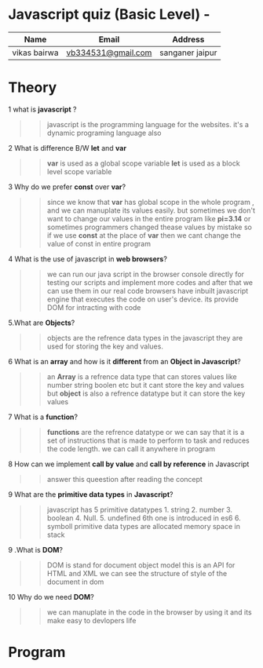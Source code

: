 # Javascript quiz  (Basic Level) -

| Name | Email | Address |
|------|-------|---------|
|vikas bairwa| vb334531@gmail.com |sanganer jaipur|
# Theory
1 what is **javascript** ?
>>javascript is the programming language for the websites. it's a dynamic programing language also


2 What is difference B/W **let** and **var**
>> **var** is used as a global scope variable
**let** is used as a block level scope variable

3 Why do we prefer **const** over **var**?
>>since we know that **var**  has global scope in the whole program , and we can manuplate its values easily.
but sometimes we don't want to change our values in the entire program
like **pi=3.14**
or sometimes programmers changed thease values by mistake 
so if we use **const** at the place of **var** then we cant change the value of const in entire program

4 What is the use of javascript in **web browsers**?
>>we can  run our java script in the browser console directly for testing our scripts and implement more codes and after that we can use them in our real code
browsers have inbuilt javascript engine that executes the code on       user's device.
its provide DOM for  intracting with code

5.What are **Objects**?
>>objects are the refrence data types in the javascript
they are used for storing the  key and values.

6 What is an **array** and how is it **different** from an **Object in Javascript**?
>>an **Array** is a refrence data type that can stores values like number string boolen etc
but it cant store the key and values
but **object** is also a refrence datatype but it can store the key values

7 What is a **function**?
>>**functions** are the refrence datatype
or we can say that it is a set of instructions that is made to perform to task and reduces the code length.
we can call it anywhere in program

8 How can we implement **call by value** and **call by reference** in Javascript
>> answer this queestion after reading the concept

9 What are the **primitive data types** in **Javascript**?
>> javascript has 5 primitive datatypes 
    1. string
    2. number
    3. boolean
    4. Null.
    5. undefined
>>6th one is  introduced in es6
    6. symboll
>>primitive data types are allocated memory space in stack    



9 .What is **DOM**?
>>DOM is stand for document object model this is an API for HTML and XML 
we can see the structure of style of the document in dom

10 Why do we need **DOM**?
>>we can manuplate in the code in the browser by using it and its make easy to devlopers life
# Program
